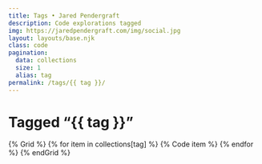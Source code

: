 ```yaml
---
title: Tags • Jared Pendergraft
description: Code explorations tagged
img: https://jaredpendergraft.com/img/social.jpg
layout: layouts/base.njk
class: code
pagination:
  data: collections
  size: 1
  alias: tag
permalink: /tags/{{ tag }}/
---
```


# Tagged “{{ tag }}”

{% Grid %}
{% for item in collections[tag] %}
  {% Code item %}
{% endfor %}
{% endGrid %}
